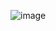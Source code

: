 ![image](https://github.com/andavarapulikith/MS-Platformer-Game/assets/108012282/62a79e04-23a3-4df0-b2ce-e1012f59199f)
